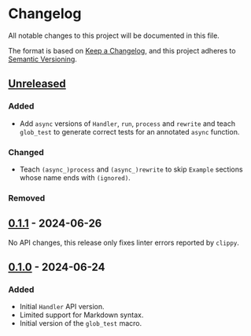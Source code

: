 # Changelog

All notable changes to this project will be documented in this file.

The format is based on [Keep a Changelog][keepachangelog], and this project
adheres to [Semantic Versioning][semver].

## [Unreleased]

### Added

- Add `async` versions of `Handler`, `run`, `process` and `rewrite` and teach
  `glob_test` to generate correct tests for an annotated `async` function.

### Changed

- Teach `(async_)process` and `(async_)rewrite` to skip `Example` sections whose
  name ends with `(ignored)`.

### Removed

<!-- TODO -->

## [0.1.1] - 2024-06-26

No API changes, this release only fixes linter errors reported by `clippy`.

## [0.1.0] - 2024-06-24

### Added

- Initial `Handler` API version.
- Limited support for Markdown syntax.
- Initial version of the `glob_test` macro.

[keepachangelog]: https://keepachangelog.com/en/1.1.0/
[semver]: https://semver.org/spec/v2.0.0.html
[unreleased]: https://github.com/aalexandrov/spectest/compare/v0.1.1...dev
[0.1.1]: https://github.com/aalexandrov/spectest/compare/v0.1.0...v0.1.1
[0.1.0]: https://github.com/aalexandrov/spectest/tree/v0.1.0
